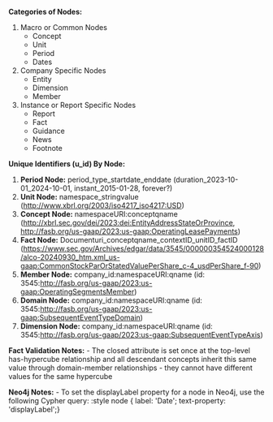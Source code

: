 
**Categories of Nodes:**
1. Macro or Common Nodes
    - Concept
    - Unit
    - Period
    - Dates
2. Company Specific Nodes
    - Entity
    - Dimension
    - Member
3. Instance or Report Specific Nodes
    - Report
    - Fact
    - Guidance
    - News
    - Footnote


**Unique Identifiers (u_id) By Node:**

1. **Period Node:** period_type_startdate_enddate (duration_2023-10-01_2024-10-01, instant_2015-01-28, forever?)
2. **Unit Node:** namespace_stringvalue (http://www.xbrl.org/2003/iso4217_iso4217:USD)
3. **Concept Node:** namespaceURI:conceptqname (http://xbrl.sec.gov/dei/2023:dei:EntityAddressStateOrProvince, http://fasb.org/us-gaap/2023:us-gaap:OperatingLeasePayments)
4. **Fact Node:** Documenturi_conceptqname_contextID_unitID_factID (https://www.sec.gov/Archives/edgar/data/3545/000000354524000128/alco-20240930_htm.xml_us-gaap:CommonStockParOrStatedValuePerShare_c-4_usdPerShare_f-90)
5. **Member Node:**     company_id:namespaceURI:qname (id: 3545:http://fasb.org/us-gaap/2023:us-gaap:OperatingSegmentsMember)
6. **Domain Node:**     company_id:namespaceURI:qname (id: 3545:http://fasb.org/us-gaap/2023:us-gaap:SubsequentEventTypeDomain)
7. **Dimension Node:**  company_id:namespaceURI:qname (id: 3545:http://fasb.org/us-gaap/2023:us-gaap:SubsequentEventTypeAxis)





**Fact Validation Notes:**
    - The closed attribute is set once at the top-level has-hypercube relationship and all descendant concepts inherit this same value through domain-member relationships - they cannot have different values for the same hypercube


**Neo4j Notes:**
    - To set the displayLabel property for a node in Neo4j, use the following Cypher query:
      :style node { label: 'Date'; text-property: 'displayLabel';}



    